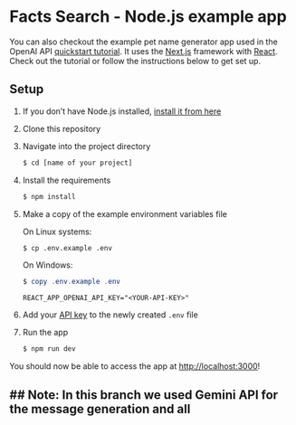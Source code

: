 # Facts Search - Node.js example app
You can also checkout the example pet name generator app used in the OpenAI API [quickstart tutorial](https://beta.openai.com/docs/quickstart). 
It uses the [Next.js](https://nextjs.org/) framework with [React](https://reactjs.org/). Check out the tutorial or follow the instructions below to get set up.

## Setup
1. If you don’t have Node.js installed, [install it from here](https://nodejs.org/en/)

2. Clone this repository

3. Navigate into the project directory

   ```bash
   $ cd [name of your project]
   ```

4. Install the requirements

   ```bash
   $ npm install
   ```

5. Make a copy of the example environment variables file

   On Linux systems: 
   ```bash
   $ cp .env.example .env
   ```
   On Windows:
   ```powershell
   $ copy .env.example .env
   ```
   
   `REACT_APP_OPENAI_API_KEY="<YOUR-API-KEY>"`

6. Add your [API key](https://beta.openai.com/account/api-keys) to the newly created `.env` file

7. Run the app

   ```bash
   $ npm run dev
   ```

You should now be able to access the app at [http://localhost:3000](http://localhost:3000)!


## ## Note: In this branch we used Gemini API for the message generation and all